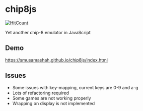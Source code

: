# chip8js 
[![HitCount](http://hits.dwyl.io/smusamashah/chip8js.svg)](http://hits.dwyl.io/smusamashah/chip8js)

Yet another chip-8 emulator in JavaScript

## Demo
https://smusamashah.github.io/chip8js/index.html

## Issues
- Some issues with key-mapping, current keys are 0-9 and a-g
- Lots of refactoring required
- Some games are not working properly
- Wrapping on display is not implemented
